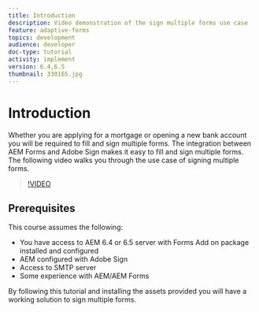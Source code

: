 ```yaml
---
title: Introduction
description: Video demonstration of the sign multiple forms use case
feature: adaptive-forms
topics: development
audience: developer
doc-type: tutorial
activity: implement
version: 6.4,6.5
thumbnail: 330165.jpg
---
```

# Introduction

Whether you are applying for a mortgage or opening a new bank account you will be required to fill and sign multiple forms. The integration between AEM Forms and Adobe Sign makes it easy to fill and sign multiple forms.
The following video walks you through the use case of signing multiple forms.

>[!VIDEO](https://video.tv.adobe.com/v/330165?quality=9&learn=on)

## Prerequisites

This course assumes the following:

* You have access to AEM 6.4 or 6.5 server with Forms Add on package installed and configured
* AEM configured with Adobe Sign
* Access to SMTP server
* Some experience with AEM/AEM Forms

By following this tutorial and installing the assets provided you will have a working solution to sign multiple forms. 